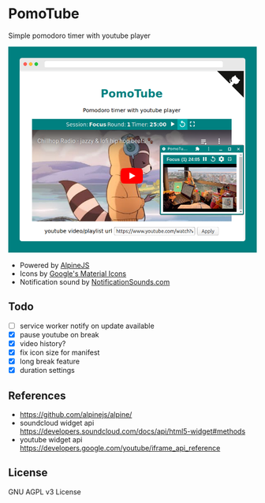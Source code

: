 PomoTube
========

Simple pomodoro timer with youtube player 

![PomoTube Screenshot](images/screenshot.png?raw=true "PomoTube Screenshot")

- Powered by [AlpineJS](https://github.com/alpinejs/alpine/)
- Icons by [Google's Material Icons](https://material.io/resources/icons/)
- Notification sound by [NotificationSounds.com](https://notificationsounds.com)

## Todo
- [ ] service worker notify on update available
- [x] pause youtube on break
- [x] video history?
- [x] fix icon size for manifest
- [x] long break feature
- [x] duration settings

## References
- https://github.com/alpinejs/alpine/
- soundcloud widget api https://developers.soundcloud.com/docs/api/html5-widget#methods
- youtube widget api https://developers.google.com/youtube/iframe_api_reference

## License
GNU AGPL v3 License
